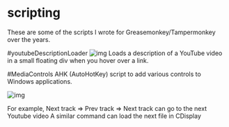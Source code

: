 # scripting
These are some of the scripts I wrote for Greasemonkey/Tampermonkey over the years.

#youtubeDescriptionLoader
![img](https://www.gstatic.com/youtube/img/branding/youtubelogo/svg/youtubelogo.svg)
Loads a description of a YouTube video in a small floating div when you hover over a link.

#MediaControls
AHK (AutoHotKey) script to add various controls to Windows applications.

![img](https://static.wikia.nocookie.net/mvccsh/images/d/d6/Autohotkey_01.png/revision/latest?cb=20190509015657)

For example, Next track => Prev track => Next track can go to the next Youtube video
A similar command can load the next file in CDisplay
